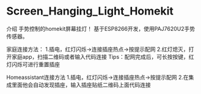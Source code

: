 # Screen_Hanging_Light_Homekit
介绍
手势控制的homekit屏幕挂灯！ 基于ESP8266开发，使用PAJ7620U2手势传感器。

家庭连接方法： 1.插电，红灯闪烁->连接插座热点->按提示配网 2.红灯熄灭，打开家庭app，扫描二维码或者输入代码连接 Tips：配网完成后，可长按按键，红灯闪烁可进行重置插座

Homeassistant连接方法 1.插电，红灯闪烁->连接插座热点->按提示配网 2.在集成里面他会自动发现插座，输入插座贴纸二维码上面代码连接
